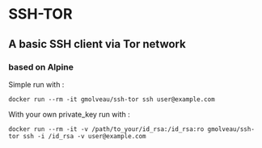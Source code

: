 # SSH-TOR

## A basic SSH client via Tor network

### based on Alpine

Simple run with :  

`docker run --rm -it gmolveau/ssh-tor ssh user@example.com`

With your own private_key run with :  

`docker run --rm -it -v /path/to_your/id_rsa:/id_rsa:ro gmolveau/ssh-tor ssh -i /id_rsa -v user@example.com`
